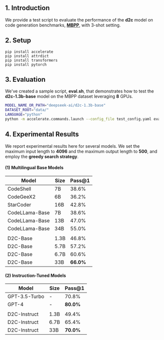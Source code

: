 ## 1. Introduction

We provide a test script to evaluate the performance of the **d2c** model on code generation benchmarks, [**MBPP**](https://huggingface.co/datasets/mbpp), with 3-shot setting.



## 2. Setup

```
pip install accelerate
pip install attrdict
pip install transformers
pip install pytorch
```



## 3. Evaluation

We've created a sample script, **eval.sh**, that demonstrates how to test the **d2c-1.3b-base** model on the MBPP dataset leveraging **8** GPUs.

```bash
MODEL_NAME_OR_PATH="deepseek-ai/d2c-1.3b-base"
DATASET_ROOT="data/"
LANGUAGE="python"
python -m accelerate.commands.launch --config_file test_config.yaml eval_pal.py --logdir ${MODEL_NAME_OR_PATH} --dataroot ${DATASET_ROOT} 
```

## 4. Experimental Results

We report experimental results here for several models. We set the maximum input length to **4096** and the maximum output length to **500**, and employ the **greedy search strategy**.



#### (1) Multilingual Base Models

| Model             | Size | Pass@1 | 
|-------------------|------|--------|
| CodeShell         | 7B   | 38.6%  | 
| CodeGeeX2         | 6B   | 36.2%  |
| StarCoder     | 16B  | 42.8%  | 
| CodeLLama-Base   | 7B   | 38.6%  | 
| CodeLLama-Base    | 13B  | 47.0%  | 
| CodeLLama-Base    | 34B  | 55.0%  | 
| | | | |  |  |  |  |  |  | |
| D2C-Base| 1.3B   | 46.8%  |
| D2C-Base| 5.7B   | 57.2%  | 
| D2C-Base| 6.7B   | 60.6%  | 
| D2C-Base|33B  | **66.0%**  |

#### (2) Instruction-Tuned Models
| Model               | Size | Pass@1  |
|---------------------|------|--------|
| GPT-3.5-Turbo            | -    | 70.8%  | 
| GPT-4               | -    | **80.0%**  |
| | | | |  |  |  |  |  |  | |
| D2C-Instruct | 1.3B  | 49.4%      |
| D2C-Instruct  | 6.7B  | 65.4%     |
| D2C-Instruct  | 33B | **70.0%**     | 


